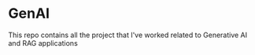 # GenAI
This repo contains all the project that I've worked related to Generative AI and RAG applications
